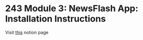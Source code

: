 # 243 Module 3: NewsFlash App: Installation Instructions 

Visit [this](https://dopetard.notion.site/NewsFlash-Unbiased-News-Summarizer-a066068f17dd4bc3b8f0ef8696334249) notion page
